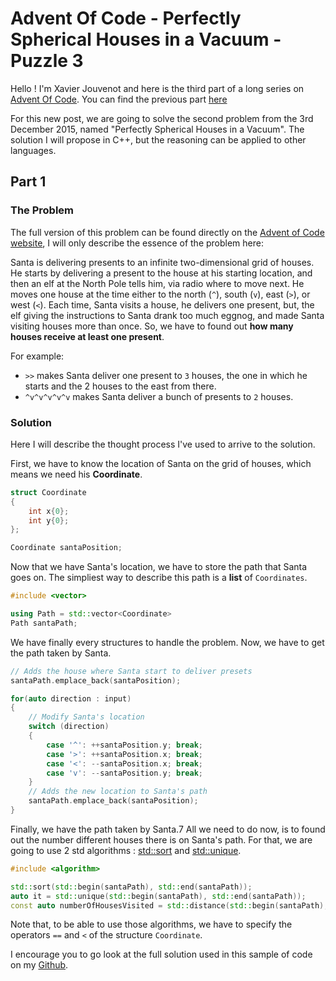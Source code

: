 # Advent Of Code - Perfectly Spherical Houses in a Vacuum - Puzzle 3

Hello ! I'm Xavier Jouvenot and here is the third part of a long series on [Advent Of Code](https://adventofcode.com). You can find the previous part [here](2019-06-07-AdventOfCode2015-Day2-I-Was-Told-There-Would-Be-No-Math.md)

For this new post, we are going to solve the second problem from the 3rd December 2015, named "Perfectly Spherical Houses in a Vacuum".
The solution I will propose in C++, but the reasoning can be applied to other languages.

## Part 1

### The Problem

The full version of this problem can be found directly on the [Advent of Code website](https://adventofcode.com/2015/day/3), I will only describe the essence of the problem here:

Santa is delivering presents to an infinite two-dimensional grid of houses.
He starts by delivering a present to the house at his starting location, and then an elf at the North Pole tells him, via radio where to move next. He moves one house at the time either to the north (`^`), south (`v`), east (`>`), or west (`<`). Each time, Santa visits a house, he delivers one present, but, the elf giving the instructions to Santa drank too much eggnog, and made Santa visiting houses more than once. So, we have to found out **how many houses receive at least one present**.

For example:
- `>>` makes Santa deliver one present to `3` houses, the one in which he starts and the 2 houses to the east from there.
- `^v^v^v^v^v` makes Santa deliver a bunch of presents to `2` houses.

### Solution

Here I will describe the thought process I've used to arrive to the solution.

First, we have to know the location of Santa on the grid of houses, which means we need his **Coordinate**.

```c++
struct Coordinate
{
    int x{0};
    int y{0};
};

Coordinate santaPosition;
```

Now that we have Santa's location, we have to store the path that Santa goes on.
The simpliest way to describe this path is a **list** of `Coordinates`.

```c++
#include <vector>

using Path = std::vector<Coordinate>
Path santaPath;
```

We have finally every structures to handle the problem.
Now, we have to get the path taken by Santa.

```c++
// Adds the house where Santa start to deliver presets
santaPath.emplace_back(santaPosition);

for(auto direction : input)
{
    // Modify Santa's location
    switch (direction)
    {
        case '^': ++santaPosition.y; break;
        case '>': ++santaPosition.x; break;
        case '<': --santaPosition.x; break;
        case 'v': --santaPosition.y; break;
    }
    // Adds the new location to Santa's path
    santaPath.emplace_back(santaPosition);
}
```

Finally, we have the path taken by Santa.7
All we need to do now, is to found out the number different houses there is on Santa's path.
For that, we are going to use 2 std algorithms : [std::sort](https://en.cppreference.com/w/cpp/algorithm/sort) and [std::unique](https://en.cppreference.com/w/cpp/algorithm/unique).

```c++
#include <algorithm>

std::sort(std::begin(santaPath), std::end(santaPath));
auto it = std::unique(std::begin(santaPath), std::end(santaPath));
const auto numberOfHousesVisited = std::distance(std::begin(santaPath), it);
```

Note that, to be able to use those algorithms, we have to specify the operators `==` and `<` of the structure `Coordinate`.

I encourage you to go look at the full solution used in this sample of code on my [Github](https://github.com/Xav83/AdventOfCode/tree/master/2015/Day3).

